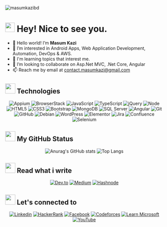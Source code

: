 <p align="left"> <img src="https://komarev.com/ghpvc/?username=masumkazibd&label=Profile%20views&color=0e75b6&style=flat" alt="masumkazibd" /> </p>
<h1><img src="https://emojis.slackmojis.com/emojis/images/1531849430/4246/blob-sunglasses.gif?1531849430" width="30"/> Hey! Nice to see you.</h1>

- 👋 Hello world! I’m **Masum Kazi**
- 👀 I’m interested in Android Apps, Web Application Development, Automation, DevOps & AWS.
- 🌱 I'm learning topics that interest me.
- 💞️ I’m looking to collaborate on Asp.Net MVC, .Net Core, Angular
- 📫 Reach me by email at contact.masumkazi@gmail.com
## <img src = "https://media2.giphy.com/media/QssGEmpkyEOhBCb7e1/giphy.gif?cid=ecf05e47a0n3gi1bfqntqmob8g9aid1oyj2wr3ds3mg700bl&rid=giphy.gif" width = 32px> Technologies
<div align="center">

![Appium](https://img.shields.io/badge/Appium-00B6FF?style=flat-square&logo=appium&logoColor=white)
![BrowserStack](https://img.shields.io/badge/BrowserStack-FF9900?style=flat-square&logo=browserstack&logoColor=white)
![JavaScript](https://img.shields.io/badge/-JavaScript-black?style=flat-square&logo=javascript)
![TypeScript](https://img.shields.io/badge/TypeScript-007ACC?style=flat-square&logo=typescript&logoColor=white)
![jQuery](https://img.shields.io/badge/jQuery-0769AD?style=flat-square&logo=jquery&logoColor=white)
![Node](https://img.shields.io/badge/-Node-black?style=flat-square&logo=Node.js)
![HTML5](https://img.shields.io/badge/-HTML5-E34F26?style=flat-square&logo=html5&logoColor=white)
![CSS3](https://img.shields.io/badge/-CSS3-1572B6?style=flat-square&logo=css3)
![Bootstrap](https://img.shields.io/badge/-Bootstrap-563D7C?style=flat-square&logo=bootstrap)
![MongoDB](https://img.shields.io/badge/-MongoDB-black?style=flat-square&logo=mongodb)
![SQL Server](https://img.shields.io/badge/-SQL%20Server-black?style=flat-square&logo=microsoft-sql-server)
![Angular](https://img.shields.io/badge/-Angular-red?style=flat-square&logo=angular)
![Git](https://img.shields.io/badge/-Git-black?style=flat-square&logo=git)
![GitHub](https://img.shields.io/badge/-GitHub-181717?style=flat-square&logo=github)
![Debian](https://img.shields.io/badge/Debian-A81D33?style=flat-square&logo=debian&logoColor=white)
![WordPress](https://img.shields.io/badge/Wordpress-21759B?style=flat-square&logo=wordpress&logoColor=white)
![Elementor](https://img.shields.io/badge/Elementor-9146FF?style=flat-square&logo=elementor&logoColor=white)
![Jira](https://img.shields.io/badge/Jira-0052CC?style=flat-square&logo=jira&logoColor=white)
![Confluence](https://img.shields.io/badge/Confluence-172B4D?style=flat-square&logo=confluence&logoColor=white)
![Selenium](https://img.shields.io/badge/Selenium-43B02A?style=flat-square&logo=selenium&logoColor=white)

</div>


## <img src = "https://media2.giphy.com/media/QssGEmpkyEOhBCb7e1/giphy.gif?cid=ecf05e47a0n3gi1bfqntqmob8g9aid1oyj2wr3ds3mg700bl&rid=giphy.gif" width = 32px> My GitHub Status
<div align = "center">
  
![Anurag's GitHub stats](https://github-readme-stats.vercel.app/api?username=masumkazibd\&rank_icon=github)
![Top Langs](https://github-readme-stats.vercel.app/api/top-langs/?username=masumkazibd\&layout=compact)

</div>

## <img src = "https://media2.giphy.com/media/QssGEmpkyEOhBCb7e1/giphy.gif?cid=ecf05e47a0n3gi1bfqntqmob8g9aid1oyj2wr3ds3mg700bl&rid=giphy.gif" width = 32px> Read what i write

<div align= "center">
  
[![Dev.to](https://img.shields.io/badge/Dev.to-0A0A0A?style=flat-square&logo=dev.to&logoColor=white)](https://dev.to/masumkazi)
[![Medium](https://img.shields.io/badge/Medium-12100E?style=flat-square&logo=medium&logoColor=white)](https://medium.com/@masumkazi)
[![Hashnode](https://img.shields.io/badge/Hashnode-00A3FF?style=flat-square&logo=hashnode&logoColor=white)](https://masumkazi.hashnode.dev/)

</div>

## <img src = "https://media2.giphy.com/media/QssGEmpkyEOhBCb7e1/giphy.gif?cid=ecf05e47a0n3gi1bfqntqmob8g9aid1oyj2wr3ds3mg700bl&rid=giphy.gif" width = 32px> Let's connected to

<div align="center">
  
[![Linkedin](https://img.shields.io/badge/LinkedIn-0077B5?style=flat-square&logo=linkedin&logoColor=white)](https://www.linkedin.com/in/masumkazi/) 
[![HackerRank](https://img.shields.io/badge/HackerRank-2EC866?style=flat-square&logo=hackerrank&logoColor=white)](https://www.hackerrank.com/profile/masumkazi)
[![Facebook](https://img.shields.io/badge/Facebook-1877F2?style=flat-square&logo=facebook&logoColor=white)](https://facebook.com/masum.kazi.1829)
[![Codeforces](https://img.shields.io/badge/Codeforces-1F8ACB?style=flat-square&logo=codeforces&logoColor=white)](https://codeforces.com/profile/masumkazi)
[![Learn Microsoft](https://img.shields.io/badge/Learn%20Microsoft-0078D4?style=flat-square&logo=microsoft&logoColor=white)](https://learn.microsoft.com/en-us/users/masumkazi/)
[![YouTube](https://img.shields.io/badge/YouTube-FF0000?style=flat-square&logo=youtube&logoColor=white)](https://www.youtube.com/@masumkazibd)
</div>



